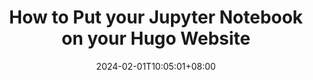 ---
title: "How to Put your Jupyter Notebook on your Hugo Website"
date: 2024-02-01T10:05:01+08:00
draft: false
---